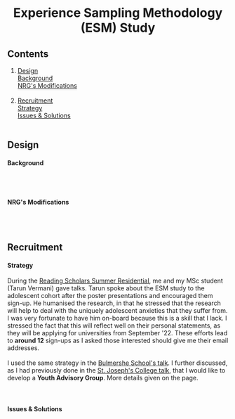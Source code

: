 <h1 align="center"> Experience Sampling Methodology (ESM) Study </h1>

## Contents
1. [Design](esm1.md#design)<br>[Background](esm1.md#background)<br>[NRG's Modifications](esm1.md#nrgs-modifications)<br><br>
2. [Recruitment](esm1.md#recruitment)<br>[Strategy](esm1.md#strategy)<br>[Issues & Solutions](esm1.md#issues--solutions)<br><br>

## Design
#### Background

<br>
<br>

#### NRG's Modifications

<br>
<br>

## Recruitment
#### Strategy
During the [Reading Scholars Summer Residential](https://angadsahni93.github.io/outreach.html#--5th-7th-july-2022-summer-residential), me and my MSc student (Tarun Vermani) gave talks. Tarun spoke about the ESM study to the adolescent cohort after the poster presentations and encouraged them sign-up. He humanised the research, in that he stressed that the research will help to deal with the uniquely adolescent anxieties that they suffer from. I was very fortunate to have him on-board because this is a skill that I lack. I stressed the fact that this will reflect well on their personal statements, as they will be applying for universities from September '22. These efforts lead to <b>around 12</b> sign-ups as I asked those interested should give me their email addresses. 
<br>
<br>
I used the same strategy in the [Bulmershe School's talk](https://angadsahni93.github.io/outreach.html#bulmershe-school). I further discussed, as I had previously done in the [St. Joseph's College talk](https://angadsahni93.github.io/outreach.html#st-josephs-college), that I would like to develop a <b>Youth Advisory Group</b>. More details given on the page.  
<br>
<br>

#### Issues & Solutions


<br>
<br>
<br>
<br>
